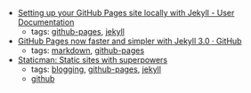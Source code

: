 * [Setting up your GitHub Pages site locally with Jekyll - User Documentation        ](https://help.github.com/articles/setting-up-your-github-pages-site-locally-with-jekyll/)
    * tags: [github-pages](../tags/github-pages.md), [jekyll](../tags/jekyll.md)
* [ GitHub Pages now faster and simpler with Jekyll 3.0 · GitHub](https://github.com/blog/2100-github-pages-now-faster-and-simpler-with-jekyll-3-0)
    * tags: [markdown](../tags/markdown.md), [github-pages](../tags/github-pages.md)
* [Staticman: Static sites with superpowers](https://staticman.net/)
    * tags: [blogging](../tags/blogging.md), [github-pages](../tags/github-pages.md), [jekyll](../tags/jekyll.md)
    * [github](https://github.com/eduardoboucas/staticman)
